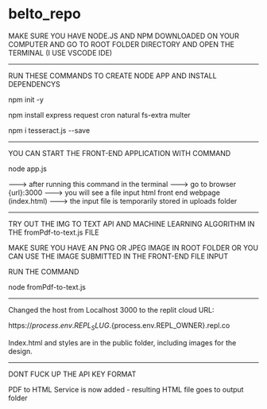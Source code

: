 # belto_repo

MAKE SURE YOU HAVE NODE.JS AND NPM DOWNLOADED ON YOUR COMPUTER AND GO TO ROOT FOLDER DIRECTORY AND OPEN THE TERMINAL (I USE VSCODE IDE)

---------------------------------------------------------------
RUN THESE COMMANDS TO CREATE NODE APP AND INSTALL DEPENDENCYS


npm init -y

npm install express request cron natural fs-extra multer

npm i tesseract.js --save



----------------------------------------------------------------
YOU CAN START THE FRONT-END APPLICATION WITH COMMAND



node app.js


---> after running this command in the terminal
---> go to browser {url}:3000
---> you will see a file input html front end webpage (index.html)
---> the input file is temporarily stored in uploads folder

----------------------------------------------------------------

TRY OUT THE IMG TO TEXT API AND MACHINE LEARNING ALGORITHM IN THE
fromPdf-to-text.js FILE

MAKE SURE YOU HAVE AN PNG OR JPEG IMAGE IN ROOT FOLDER OR YOU CAN USE THE IMAGE SUBMITTED IN THE FRONT-END FILE INPUT

RUN THE COMMAND 

node fromPdf-to-text.js


------------------------------------------


Changed the host from Localhost 3000 to the replit cloud URL:

https://${process.env.REPL_SLUG}.${process.env.REPL_OWNER}.repl.co

Index.html and styles are in the public folder, including images for the design.

-----------------------------------------

DONT FUCK UP THE API KEY FORMAT

PDF to HTML Service is now added - resulting HTML file goes to output folder






